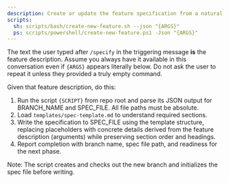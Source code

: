 ```yaml
---
description: Create or update the feature specification from a natural language feature description.
scripts:
  sh: scripts/bash/create-new-feature.sh --json "{ARGS}"
  ps: scripts/powershell/create-new-feature.ps1 -Json "{ARGS}"
---
```


The text the user typed after `/specify` in the triggering message **is** the feature description. Assume you always have it available in this conversation even if `{ARGS}` appears literally below. Do not ask the user to repeat it unless they provided a truly empty command.

Given that feature description, do this:

1. Run the script `{SCRIPT}` from repo root and parse its JSON output for BRANCH_NAME and SPEC_FILE. All file paths must be absolute.
2. Load `templates/spec-template.md` to understand required sections.
3. Write the specification to SPEC_FILE using the template structure, replacing placeholders with concrete details derived from the feature description (arguments) while preserving section order and headings.
4. Report completion with branch name, spec file path, and readiness for the next phase.

Note: The script creates and checks out the new branch and initializes the spec file before writing.
